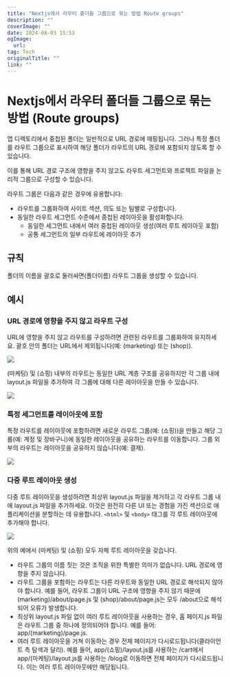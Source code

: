 ```yaml
---
title: "Nextjs에서 라우터 폴더들 그룹으로 묶는 방법 Route groups"
description: ""
coverImage: ""
date: 2024-08-03 15:53
ogImage: 
  url: 
tag: Tech
originalTitle: ""
link: ""
---
```




# Nextjs에서 라우터 폴더들 그룹으로 묶는 방법 (Route groups)

앱 디렉토리에서 중첩된 폴더는 일반적으로 URL 경로에 매핑됩니다. 그러나 특정 폴더를 라우트 그룹으로 표시하여 해당 폴더가 라우트의 URL 경로에 포함되지 않도록 할 수 있습니다.

이를 통해 URL 경로 구조에 영향을 주지 않고도 라우트 세그먼트와 프로젝트 파일을 논리적 그룹으로 구성할 수 있습니다.

라우트 그룹은 다음과 같은 경우에 유용합니다:

- 라우트를 그룹화하여 사이트 섹션, 의도 또는 팀별로 구성합니다.
- 동일한 라우트 세그먼트 수준에서 중첩된 레이아웃을 활성화합니다.
  - 동일한 세그먼트 내에서 여러 중첩된 레이아웃 생성(여러 루트 레이아웃 포함)
  - 공통 세그먼트의 일부 라우트에 레이아웃 추가

## 규칙

폴더의 이름을 괄호로 둘러싸면(폴더이름) 라우트 그룹을 생성할 수 있습니다.

## 예시

### URL 경로에 영향을 주지 않고 라우트 구성

URL에 영향을 주지 않고 라우트를 구성하려면 관련된 라우트를 그룹화하여 유지하세요. 괄호 안의 폴더는 URL에서 제외됩니다(예: (marketing) 또는 (shop)).

<img src="/assets/img/Route-Groups_0.png" />

<div class="content-ad"></div>

(마케팅) 및 (쇼핑) 내부의 라우트는 동일한 URL 계층 구조를 공유하지만 각 그룹 내에 layout.js 파일을 추가하여 각 그룹에 대해 다른 레이아웃을 만들 수 있습니다.

<img src="/assets/img/Route-Groups_1.png" />

### 특정 세그먼트를 레이아웃에 포함

특정 라우트를 레이아웃에 포함하려면 새로운 라우트 그룹(예: (쇼핑))을 만들고 해당 그룹(예: 계정 및 장바구니)에 동일한 레이아웃을 공유하는 라우트를 이동합니다. 그룹 외부의 라우트는 레이아웃을 공유하지 않습니다(예: 결제).

<img src="/assets/img/Route-Groups_2.png" />

### 다중 루트 레이아웃 생성

다중 루트 레이아웃을 생성하려면 최상위 layout.js 파일을 제거하고 각 라우트 그룹 내에 layout.js 파일을 추가하세요. 이것은 완전히 다른 UI 또는 경험을 가진 섹션으로 애플리케이션을 분할하는 데 유용합니다. `<html>` 및 `<body>` 태그를 각 루트 레이아웃에 추가해야 합니다.

<img src="/assets/img/Route-Groups_3.png" />

위의 예에서 (마케팅) 및 (쇼핑) 모두 자체 루트 레이아웃을 갖습니다.


- 라우트 그룹의 이름 짓는 것은 조직을 위한 특별한 의미가 없습니다. URL 경로에 영향을 주지 않습니다.
- 라우트 그룹을 포함하는 라우트는 다른 라우트와 동일한 URL 경로로 해석되지 않아야 합니다. 예를 들어, 라우트 그룹이 URL 구조에 영향을 주지 않기 때문에 (marketing)/about/page.js 및 (shop)/about/page.js는 모두 /about으로 해석되어 오류가 발생합니다.
- 최상위 layout.js 파일 없이 여러 루트 레이아웃을 사용하는 경우, 홈 페이지.js 파일은 라우트 그룹 중 하나에 정의되어야 합니다. 예를 들어: app/(marketing)/page.js.
- 여러 루트 레이아웃을 거쳐 이동하는 경우 전체 페이지가 다시로드됩니다(클라이언트 측 탐색과 달리). 예를 들어, app/(쇼핑)/layout.js를 사용하는 /cart에서 app/(마케팅)/layout.js를 사용하는 /blog로 이동하면 전체 페이지가 다시로드됩니다. 이는 여러 루트 레이아웃에만 해당됩니다.
